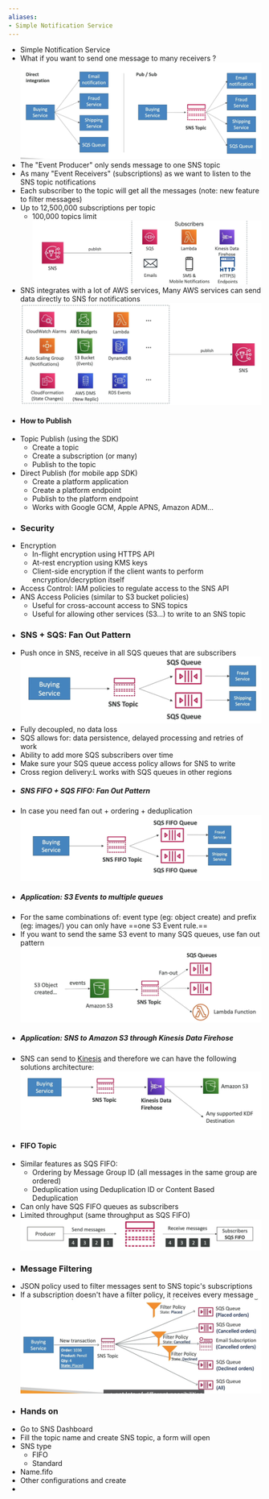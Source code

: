 ```yaml
---
aliases:
- Simple Notification Service
---
```


- Simple Notification Service
- What if you want to send one message to many receivers ?
	  ![Screenshot 2023-07-10 at 3.17.33 PM](../images%201/Screenshot%202023-07-10%20at%203.17.33%20PM.png)
- The "Event Producer" only sends message to one SNS topic
- As many "Event Receivers" (subscriptions) as we want to listen to the SNS topic notifications
- Each subscriber to the topic will get all the messages (note: new feature to filter messages)
- Up to 12,500,000 subscriptions per topic
	- 100,000 topics limit![Screenshot 2023-07-10 at 3.20.10 PM](../images%201/Screenshot%202023-07-10%20at%203.20.10%20PM.png)
- SNS integrates with a lot of AWS services, Many AWS services can send data directly to SNS for notifications
	  ![Screenshot 2023-07-10 at 3.21.11 PM](../images%201/Screenshot%202023-07-10%20at%203.21.11%20PM.png)
- #### How to Publish
- Topic Publish (using the SDK)
	- Create a topic
	- Create a subscription (or many)
	- Publish to the topic
- Direct Publish (for mobile app SDK)
	- Create a platform application
	- Create a platform endpoint
	- Publish to the platform endpoint
	- Works with Google GCM, Apple APNS, Amazon ADM...
- ### Security
- Encryption
	- In-flight encryption using HTTPS API
	- At-rest encryption using KMS keys
	- Client-side encryption if the client wants to perform encryption/decryption itself
- Access Control: IAM policies to regulate access to the SNS API
- ANS Access Policies (similar to S3 bucket policies)
	- Useful for cross-account access to SNS topics
	- Useful for allowing other services (S3...) to write to an SNS topic
- ### SNS + SQS: Fan Out Pattern
- Push once in SNS, receive in all SQS queues that are subscribers
	  ![Screenshot 2023-07-10 at 3.27.00 PM](../images%201/Screenshot%202023-07-10%20at%203.27.00%20PM.png)
- Fully decoupled, no data loss
- SQS allows for: data persistence, delayed processing and retries of work
- Ability to add more SQS subscribers over time
- Make sure your SQS queue access policy allows for SNS to write
- Cross region delivery:L works with SQS queues in other regions
- ##### SNS FIFO + SQS FIFO: Fan Out Pattern
- In case you need fan out + ordering + deduplication
	  ![Screenshot 2023-07-10 at 6.00.44 PM](../images%201/Screenshot%202023-07-10%20at%206.00.44%20PM.png)
- ##### Application: S3 Events to multiple queues
- For the same combinations of: event type (eg: object create) and prefix (eg: images/) you can only have ==one S3 Event rule.==
- If you want to send the same S3 event to many SQS queues, use fan out pattern
	  ![Screenshot 2023-07-10 at 3.30.54 PM](../images%201/Screenshot%202023-07-10%20at%203.30.54%20PM.png)
- ##### Application: SNS to Amazon S3 through Kinesis Data Firehose
- SNS can send to [Kinesis](Kinesis.md) and therefore we can have the following solutions architecture:
	  ![Screenshot 2023-07-10 at 5.57.03 PM](../images%201/Screenshot%202023-07-10%20at%205.57.03%20PM.png)
- #### FIFO Topic
- Similar features as SQS FIFO:
	- Ordering by Message Group ID (all messages in the same group are ordered)
	- Deduplication using Deduplication ID or Content Based Deduplication
- Can only have SQS FIFO queues as subscribers
- Limited throughput (same throughput as SQS FIFO)
	  ![Screenshot 2023-07-10 at 5.59.05 PM](../images%201/Screenshot%202023-07-10%20at%205.59.05%20PM.png)
- ### Message Filtering
- JSON policy used to filter messages sent to SNS topic's subscriptions
- If a subscription doesn't have a filter policy, it receives every message
	  ![Screenshot 2023-07-10 at 6.02.40 PM](../images%201/Screenshot%202023-07-10%20at%206.02.40%20PM.png)
- ### Hands on
- Go to SNS Dashboard
- Fill the topic name and create SNS topic, a form will open
- SNS type
	- FIFO
	- Standard
- Name.fifo
- Other configurations and create
- 